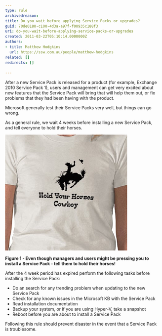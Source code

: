 ```yaml
---
type: rule
archivedreason: 
title: Do you wait before applying Service Packs or upgrades?
guid: 70de0180-c100-4d3a-a97f-f00935c188f3
uri: do-you-wait-before-applying-service-packs-or-upgrades
created: 2011-03-22T05:10:14.0000000Z
authors:
- title: Matthew Hodgkins
  url: https://ssw.com.au/people/matthew-hodgkins
related: []
redirects: []

---
```


After a new Service Pack is released for a product (for example, Exchange 2010 Service Pack 1), users and management can get very excited about new features that the Service Pack will bring that will help them out, or fix problems that they had been having with the product. 




Microsoft generally test their Service Packs very well, but things can go wrong.




As a general rule, we wait 4 weeks before installing a new Service Pack, and tell everyone to hold their horses.


<!--endintro-->







![](holdyourhorses.jpg)


 **Figure 1 - Even though managers and users might be pressing you to install a Service Pack - tell them to hold their horses!** 





After the 4 week period has expired perform the following tasks before installing the Service Pack:




* Do an search for any trending problem when updating to the new Service Pack
* Check for any known issues in the Microsoft KB with the Service Pack
* Read installation documentation
* Backup your system, or if you are using Hyper-V, take a snapshot
* Reboot before you are about to install a Service Pack


Following this rule should prevent disaster in the event that a Service Pack is troublesome.
